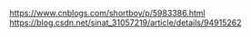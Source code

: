 https://www.cnblogs.com/shortboy/p/5983386.html
https://blog.csdn.net/sinat_31057219/article/details/94915262